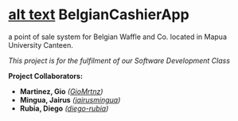 [alt text](https://github.com/diego-rubia/BelgianCashier/logo_100x100.png)
**BelgianCashierApp**
==========

a point of sale system for Belgian Waffle and Co. located in
Mapua University Canteen.

*This project is for the fulfilment of our Software Development Class*

**Project Collaborators:**
  * **Martinez, Gio** *([GioMrtnz](https://github.com/GioMrtnz))*
  * **Mingua, Jairus**  *([jairusmingua](https://github.com/jairusmingua))*
  * **Rubia, Diego**    *([diego-rubia](https://github.com/diego-rubia))*
